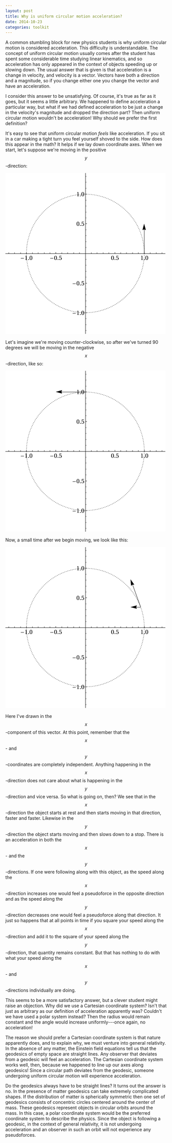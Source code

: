 ```yaml
---
layout: post
title: Why is uniform circular motion acceleration?
date: 2014-10-23
categories: toolkit
---
```


A common stumbling block for new physics students is why uniform circular
motion is considered acceleration.  This difficulty is understandable.  The
concept of uniform circular motion usually comes after the student has spent
some considerable time studying linear kinematics, and so acceleration has
only appeared in the context of objects speeding up or slowing down.  The
usual answer that is given is that acceleration is a change in velocity, and
velocity is a vector.  Vectors have both a direction and a magnitude, so if
you change either one you change the vector and have an acceleration.  

I consider this answer to be unsatisfying.  Of course, it's true as far as
it goes, but it seems a little arbitrary.  We happened to define
acceleration a particular way, but what if we had defined acceleration to be
just a change in the velocity's magnitude and dropped the direction part?
Then uniform circular motion wouldn't be acceleration!  Why should we prefer
the first definition?  

It's easy to see that uniform circular motion _feels_ like acceleration.  If
you sit in a car making a tight turn you feel yourself shoved to the side.
How does this appear in the math?  It helps if we lay down coordinate axes.
When we start, let's suppose we're moving in the positive $$y$$-direction:

![](/images/circ_accel_1.png)

Let's imagine we're moving counter-clockwise, so after we've turned 90
degrees we will be moving in the negative $$x$$-direction, like so:

![](/images/circ_accel_3.png)

Now, a small time after we begin moving, we look like this:

![](/images/circ_accel_2.png)

Here I've drawn in the $$x$$-component of this vector.  At this point,
remember that the $$x$$- and $$y$$-coordinates are completely independent.
Anything happening in the $$x$$-direction does not care about what is
happening in the $$y$$-direction and vice versa.  So what is going on, then?
We see that in the $$x$$-direction the object starts at rest and then starts
moving in that direction, faster and faster.  Likewise in the
$$y$$-direction the object starts moving and then slows down to a stop.
There is an acceleration in both the $$x$$- and the $$y$$-directions.  If
one were following along with this object, as the speed along the
$$x$$-direction increases one would feel a pseudoforce in the opposite
direction and as the speed along the $$y$$-direction decreases one would
feel a pseudoforce along that direction.  It just so happens that at all
points in time if you square your speed along the $$x$$-direction and add it
to the square of your speed along the $$y$$-direction, that quantity remains
constant.  But that has nothing to do with what your speed along the $$x$$-
and $$y$$-directions individually are doing. 

This seems to be a more satisfactory answer, but a clever student might
raise an objection.  Why did we use a Cartesian coordinate system?  Isn't
that just as arbitrary as our definition of acceleration apparently was?
Couldn't we have used a polar system instead?  Then the radius would remain
constant and the angle would increase uniformly---once again, no
acceleration!

The reason we should prefer a Cartesian coordinate system is that nature
apparently does, and to explain why, we must venture into general
relativity.  In the absence of any matter, the Einstein field equations tell
us that the geodesics of empty space are straight lines.  Any observer that
deviates from a geodesic will feel an acceleration.  The Cartesian
coordinate system works well, then, because we happened to line up our axes
along geodesics!  Since a circular path deviates from the geodesic, someone
undergoing uniform circular motion will experience acceleration.

Do the geodesics always have to be straight lines?  It turns out the answer
is no.  In the presence of matter geodesics can take extremely complicated
shapes.  If the distribution of matter is spherically symmetric then one set
of geodesics consists of concentric circles centered around the center of
mass.  These geodesics represent objects in circular orbits around the mass.
In this case, a polar coordinate system would be the preferred coordinate
system to describe the physics.  Since the object is following a geodesic,
in the context of general relativity, it is not undergoing acceleration and
an observer in such an orbit will not experience any pseudoforces.
